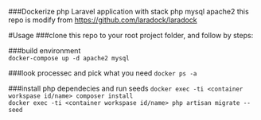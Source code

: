 ###Dockerize php Laravel application with stack php mysql apache2
this repo is modify from https://github.com/laradock/laradock

#Usage
###clone this repo to your root project folder, and follow by steps:

###build environment   
`docker-compose up -d apache2 mysql`

###look processec and pick what you need
`docker ps -a`

###install php dependecies and run seeds
`docker exec -ti <container workspase id/name> composer install`  
`docker exec -ti <container workspase id/name> php artisan migrate --seed`
